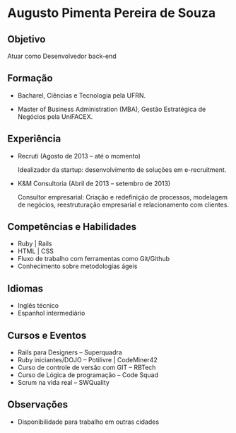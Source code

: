 Augusto Pimenta Pereira de Souza
==========

Objetivo
----------

Atuar como Desenvolvedor back-end

Formação
----------

* Bacharel, Ciências e Tecnologia pela UFRN.

* Master of Business Administration (MBA), Gestão Estratégica de Negócios pela UniFACEX.


Experiência
----------

* Recruti (Agosto de 2013 – até o momento)
	
	Idealizador da startup: desenvolvimento de soluções em e-recruitment.

* K&M Consultoria (Abril de 2013 – setembro de 2013)
	
	Consultor empresarial: Criação e redefinição de processos, modelagem de negócios, reestruturação empresarial e relacionamento com 		clientes.


Competências e Habilidades
----------

* Ruby | Rails
* HTML | CSS
* Fluxo de trabalho com ferramentas como Git/Github
* Conhecimento sobre metodologias ágeis

Idiomas
----------

* Inglês técnico
* Espanhol intermediário

Cursos e Eventos
----------

* Rails para Designers – Superquadra
* Ruby iniciantes/DOJO – Potilivre | CodeMiner42
* Curso de controle de versão com GIT – RBTech
* Curso de Lógica de programação – Code Squad
* Scrum na vida real – SWQuality

Observações
----------

* Disponibilidade para trabalho em outras cidades

